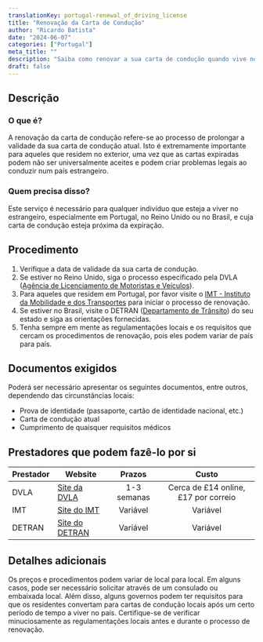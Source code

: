 ```yaml
---
translationKey: portugal-renewal_of_driving_license
title: "Renovação da Carta de Condução"
author: "Ricardo Batista"
date: "2024-06-07"
categories: ["Portugal"]
meta_title: ""
description: "Saiba como renovar a sua carta de condução quando vive no estrangeiro."
draft: false
---
```


## Descrição
### O que é?
A renovação da carta de condução refere-se ao processo de prolongar a validade da sua carta de condução atual. Isto é extremamente importante para aqueles que residem no exterior, uma vez que as cartas expiradas podem não ser universalmente aceites e podem criar problemas legais ao conduzir num país estrangeiro. 

### Quem precisa disso?
Este serviço é necessário para qualquer indivíduo que esteja a viver no estrangeiro, especialmente em Portugal, no Reino Unido ou no Brasil, e cuja carta de condução esteja próxima da expiração.

## Procedimento
1. Verifique a data de validade da sua carta de condução.
2. Se estiver no Reino Unido, siga o processo especificado pela DVLA ([Agência de Licenciamento de Motoristas e Veículos](https://www.gov.uk/renew-driving-licence)).
3. Para aqueles que residem em Portugal, por favor visite o [IMT - Instituto da Mobilidade e dos Transportes](https://www.imt-ip.pt/) para iniciar o processo de renovação.
4. Se estiver no Brasil, visite o DETRAN ([Departamento de Trânsito](http://www.detran.sp.gov.br/)) do seu estado e siga as orientações fornecidas.
5. Tenha sempre em mente as regulamentações locais e os requisitos que cercam os procedimentos de renovação, pois eles podem variar de país para país.

## Documentos exigidos
Poderá ser necessário apresentar os seguintes documentos, entre outros, dependendo das circunstâncias locais:

- Prova de identidade (passaporte, cartão de identidade nacional, etc.)
- Carta de condução atual
- Cumprimento de quaisquer requisitos médicos

## Prestadores que podem fazê-lo por si

| Prestador        |     Website     |     Prazos    |       Custo      |
| --------------- | --------------- |  :-------------: | :-------------: |
| DVLA            |  [Site da DVLA](https://www.gov.uk/renew-driving-licence)      |     1-3 semanas      |  Cerca de £14 online, £17 por correio |
| IMT      |  [Site do IMT](https://www.imt-ip.pt/)             |      Variável      |        Variável       |
| DETRAN  | [Site do DETRAN](http://www.detran.sp.gov.br/) |       Variável       |       Variável       |

## Detalhes adicionais
Os preços e procedimentos podem variar de local para local. Em alguns casos, pode ser necessário solicitar através de um consulado ou embaixada local. Além disso, alguns governos podem ter requisitos para que os residentes convertam para cartas de condução locais após um certo período de tempo a viver no país. Certifique-se de verificar minuciosamente as regulamentações locais antes e durante o processo de renovação.